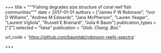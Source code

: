 +++
title = """Fishing degrades size structure of coral reef fish communities"""
date = 2017-01-01
authors = ["James P W Robinson", "Ivor D Williams", "Andrew M Edwards", "Jana McPherson", "Lauren Yeager", "Laurent Vigliola", "Russell E Brainard", "Julia K Baum"]
publication_types = ["2"]
selected = "false"
publication = "*Glob. Chang. Biol.*"

url_code = 'https://github.com/baumlab/robinson-reefs-spectra'

+++

